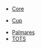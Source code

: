<!-- docs/_sidebar.md -->

* [Core](/)
<!-- * [Stats](stats.md) -->
* [Cup](cupstats.md)
<!-- * [Teamstats](teamstats.md) -->
<!-- * [Settings](simset.md) -->
* [Palmares](palmares.md)
* [TOTS](tots.md)
<!-- * [Themeing](simtheme.md) -->